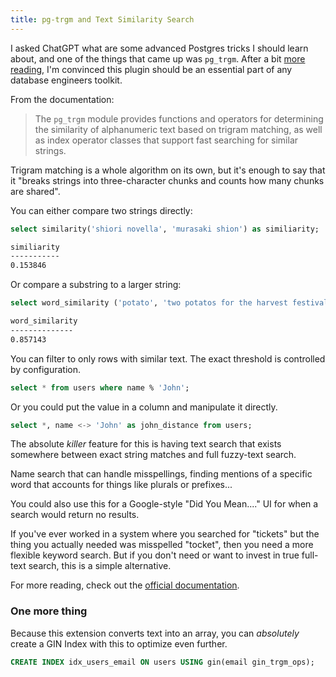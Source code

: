 ```yaml
---
title: pg-trgm and Text Similarity Search
---
```

I asked ChatGPT what are some advanced Postgres tricks I should learn about, and one of the things that came up was `pg_trgm`. After a bit [more reading](https://www.postgresql.org/docs/current/pgtrgm.html), I'm convinced this plugin should be an essential part of any database engineers toolkit. <!--more-->

From the documentation:

> The `pg_trgm` module provides functions and operators for determining the similarity of alphanumeric text based on trigram matching, as well as index operator classes that support fast searching for similar strings.

Trigram matching is a whole algorithm on its own, but it's enough to say that it "breaks strings into three-character chunks and counts how many chunks are shared".

You can either compare two strings directly:
```sql
select similarity('shiori novella', 'murasaki shion') as similiarity;
```
```txt
similiarity
-----------
0.153846
```

Or compare a substring to a larger string:
```sql
select word_similarity ('potato', 'two potatos for the harvest festival') as word_similiarity;
```
```txt
word_similarity
--------------
0.857143
```

You can filter to only rows with similar text. The exact threshold is controlled by configuration.
```sql
select * from users where name % 'John';
```

Or you could put the value in a column and manipulate it directly.
```sql
select *, name <-> 'John' as john_distance from users;
```

The absolute _killer_ feature for this is having text search that exists somewhere between exact string matches and full fuzzy-text search.

Name search that can handle misspellings, finding mentions of a specific word that accounts for things like plurals or prefixes...

You could also use this for a Google-style "Did You Mean...." UI for when a search would return no results.

If you've ever worked in a system where you searched for "tickets" but the thing you actually needed was misspelled "tocket", then you need a more flexible keyword search. But if you don't need or want to invest in true full-text search, this is a simple alternative.

For more reading, check out the [official documentation](https://www.postgresql.org/docs/current/pgtrgm.html).

### One more thing
Because this extension converts text into an array, you can _absolutely_ create a GIN Index with this to optimize even further.

```sql
CREATE INDEX idx_users_email ON users USING gin(email gin_trgm_ops);
```
